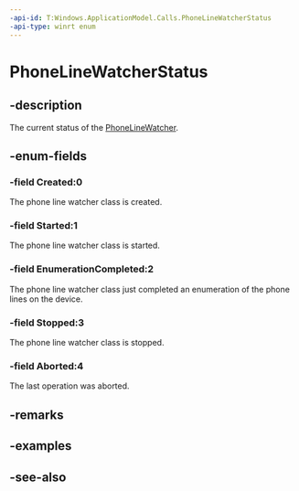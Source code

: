 ```yaml
---
-api-id: T:Windows.ApplicationModel.Calls.PhoneLineWatcherStatus
-api-type: winrt enum
---
```


<!-- Enumeration syntax
public enum Windows.ApplicationModel.Calls.PhoneLineWatcherStatus : int
-->

# PhoneLineWatcherStatus

## -description
The current status of the [PhoneLineWatcher](phonelinewatcher.md).

## -enum-fields
### -field Created:0
The phone line watcher class is created.

### -field Started:1
The phone line watcher class is started.

### -field EnumerationCompleted:2
The phone line watcher class just completed an enumeration of the phone lines on the device.

### -field Stopped:3
The phone line watcher class is stopped.

### -field Aborted:4
The last operation was aborted.


## -remarks

## -examples

## -see-also